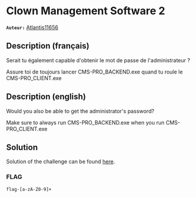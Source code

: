 # Clown Management Software 2
**`Auteur:`** [Atlantis11656](https://github.com/MassinissaDjellouli)

## Description (français)
Serait tu également capable d'obtenir le mot de passe de l'administrateur ?

Assure toi de toujours lancer CMS-PRO_BACKEND.exe quand tu roule le CMS-PRO_CLIENT.exe
## Description (english)
Would you also be able to get the administrator's password?

Make sure to always run CMS-PRO_BACKEND.exe when you run CMS-PRO_CLIENT.exe
## Solution
Solution of the challenge can be found [here](./Solution/WRITEUP.MD).

### FLAG
`flag-[a-zA-Z0-9]+`